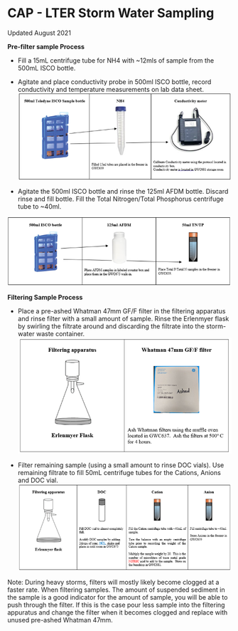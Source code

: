 # **CAP - LTER Storm Water Sampling**

Updated August 2021



**Pre-filter sample Process**
* Fill a 15mL centrifuge tube for NH4 with ~12mls of sample from the 500mL ISCO bottle.
* Agitate and place conductivity probe in 500ml ISCO bottle, record conductivity and temperature measurements on lab data sheet.
![alt text](Images/Step2.png "Figure 1")

* Agitate the 500ml ISCO bottle and rinse the 125ml AFDM bottle.  Discard rinse and fill bottle.  Fill the Total Nitrogen/Total Phosphorus centrifuge tube to ~40ml.

![alt text](Images/Step3.png "Figure 2")

**Filtering Sample Process**
* Place a pre-ashed Whatman 47mm GF/F filter in the filtering apparatus and rinse filter with a small amount of sample.   Rinse the Erlenmyer flask by swirling the filtrate around and discarding the filtrate into the storm-water waste container.  
![alt text](/Stormwater/Images/revised_step4.png "Figure 3")

* Filter remaining sample (using a small amount to rinse DOC vials).   Use remaining filtrate to fill 50mL centrifuge tubes for the Cations, Anions and DOC vial.  
![alt text](Images/Step5.png "Figure 4")

Note:  During heavy storms, filters will mostly likely become clogged at a faster rate.    When filtering samples. The amount of suspended sediment in the sample is a good indicator for the amount of sample, you will be able to push through the filter.  If this is the case pour less sample into the filtering appuratus and change the filter when it becomes clogged and replace with unused pre-ashed Whatman 47mm.
